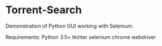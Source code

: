# Torrent-Search

Demonstration of Python GUI working with Selenium.

Requirements:
Python 3.5+
tkinter
selenium
chrome webdriver
